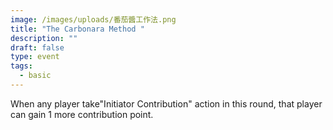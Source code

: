 ```yaml
---
image: /images/uploads/番茄醬工作法.png
title: "The Carbonara Method "
description: ""
draft: false
type: event
tags:
  - basic
---
```

When any player take"Initiator Contribution" action in this round, that player can gain 1 more contribution point.
